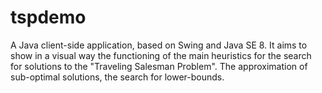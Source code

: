 # tspdemo

A Java client-side application, based on Swing and Java SE 8.
It aims to show in a visual way the functioning of the main heuristics for the search for solutions to the "Traveling Salesman Problem". The approximation of sub-optimal solutions, the search for lower-bounds.

